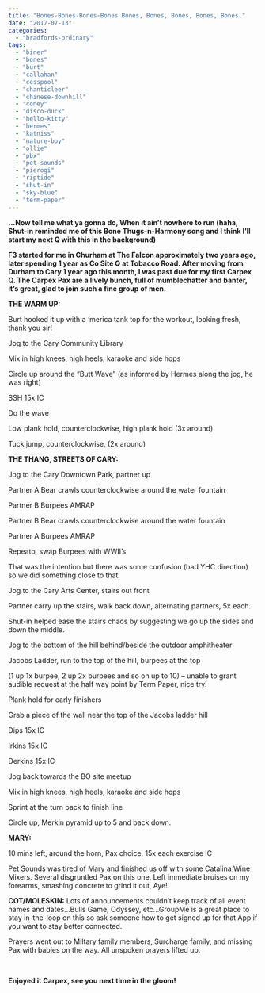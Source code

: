 ```yaml
---
title: "Bones-Bones-Bones-Bones Bones, Bones, Bones, Bones, Bones…"
date: "2017-07-13"
categories: 
  - "bradfords-ordinary"
tags: 
  - "biner"
  - "bones"
  - "burt"
  - "callahan"
  - "cesspool"
  - "chanticleer"
  - "chinese-downhill"
  - "coney"
  - "disco-duck"
  - "hello-kitty"
  - "hermes"
  - "katniss"
  - "nature-boy"
  - "ollie"
  - "pbx"
  - "pet-sounds"
  - "pierogi"
  - "riptide"
  - "shut-in"
  - "sky-blue"
  - "term-paper"
---
```


**…Now tell me what ya gonna do, When it ain’t nowhere to run (haha, Shut-in reminded me of this Bone Thugs-n-Harmony song and I think I’ll start my next Q with this in the background)**

**F3 started for me in Churham at The Falcon approximately two years ago, later spending 1 year as Co Site Q at Tobacco Road. After moving from Durham to Cary 1 year ago this month, I was past due for my first Carpex Q. The Carpex Pax are a lively bunch, full of mumblechatter and banter, it’s great, glad to join such a fine group of men.** 

**THE WARM UP:**

Burt hooked it up with a ‘merica tank top for the workout, looking fresh, thank you sir!

Jog to the Cary Community Library

Mix in high knees, high heels, karaoke and side hops

Circle up around the “Butt Wave” (as informed by Hermes along the jog, he was right)

SSH 15x IC

Do the wave

Low plank hold, counterclockwise, high plank hold (3x around)

Tuck jump, counterclockwise, (2x around)

**THE THANG, STREETS OF CARY:**

Jog to the Cary Downtown Park, partner up

Partner A Bear crawls counterclockwise around the water fountain

Partner B Burpees AMRAP

Partner B Bear crawls counterclockwise around the water fountain

Partner A Burpees AMRAP

Repeato, swap Burpees with WWII’s

That was the intention but there was some confusion (bad YHC direction) so we did something close to that.

Jog to the Cary Arts Center, stairs out front

Partner carry up the stairs, walk back down, alternating partners, 5x each.

Shut-in helped ease the stairs chaos by suggesting we go up the sides and down the middle.

Jog to the bottom of the hill behind/beside the outdoor amphitheater

Jacobs Ladder, run to the top of the hill, burpees at the top

(1 up 1x burpee, 2 up 2x burpees and so on up to 10) – unable to grant audible request at the half way point by Term Paper, nice try!

Plank hold for early finishers

Grab a piece of the wall near the top of the Jacobs ladder hill

Dips 15x IC

Irkins 15x IC

Derkins 15x IC

Jog back towards the BO site meetup

Mix in high knees, high heels, karaoke and side hops

Sprint at the turn back to finish line

Circle up, Merkin pyramid up to 5 and back down.

**MARY:**

10 mins left, around the horn, Pax choice, 15x each exercise IC

Pet Sounds was tired of Mary and finished us off with some Catalina Wine Mixers. Several disgruntled Pax on this one. Left immediate bruises on my forearms, smashing concrete to grind it out, Aye!

**COT/MOLESKIN:** Lots of announcements couldn’t keep track of all event names and dates…Bulls Game, Odyssey, etc…GroupMe is a great place to stay in-the-loop on this so ask someone how to get signed up for that App if you want to stay better connected.

Prayers went out to Miltary family members, Surcharge family, and missing Pax with babies on the way. All unspoken prayers lifted up.

 

**Enjoyed it Carpex, see you next time in the gloom!**
